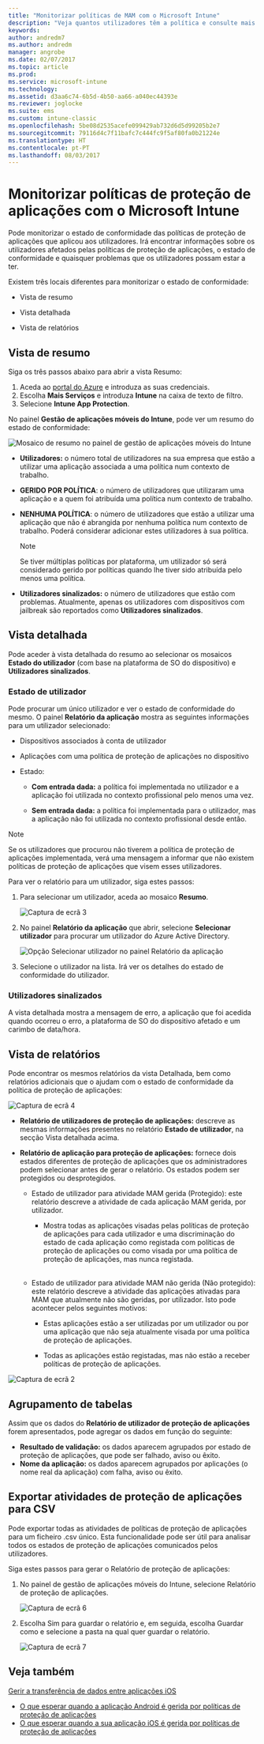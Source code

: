```yaml
---
title: "Monitorizar políticas de MAM com o Microsoft Intune"
description: "Veja quantos utilizadores têm a política e consulte mais detalhes."
keywords: 
author: andredm7
ms.author: andredm
manager: angrobe
ms.date: 02/07/2017
ms.topic: article
ms.prod: 
ms.service: microsoft-intune
ms.technology: 
ms.assetid: d3aa6c74-6b5d-4b50-aa66-a040ec44393e
ms.reviewer: joglocke
ms.suite: ems
ms.custom: intune-classic
ms.openlocfilehash: 5be08d2535acefe099429ab732d6d5d99205b2e7
ms.sourcegitcommit: 79116d4c7f11bafc7c444fc9f5af80fa0b21224e
ms.translationtype: HT
ms.contentlocale: pt-PT
ms.lasthandoff: 08/03/2017
---
```

# <a name="monitor-app-protection-policies-with-microsoft-intune"></a>Monitorizar políticas de proteção de aplicações com o Microsoft Intune
Pode monitorizar o estado de conformidade das políticas de proteção de aplicações que aplicou aos utilizadores. Irá encontrar informações sobre os utilizadores afetados pelas políticas de proteção de aplicações, o estado de conformidade e quaisquer problemas que os utilizadores possam estar a ter.

Existem três locais diferentes para monitorizar o estado de conformidade:

-   Vista de resumo

-   Vista detalhada

-   Vista de relatórios

## <a name="summary-view"></a>Vista de resumo

Siga os três passos abaixo para abrir a vista Resumo:

1. Aceda ao [portal do Azure](https://portal.azure.com) e introduza as suas credenciais.
2. Escolha **Mais Serviços** e introduza **Intune** na caixa de texto de filtro.
3. Selecione **Intune App Protection**.

No painel **Gestão de aplicações móveis do Intune**, pode ver um resumo do estado de conformidade:

![Mosaico de resumo no painel de gestão de aplicações móveis do Intune](../media/mam-azure-portal-user-status-summary.png)

-   **Utilizadores:** o número total de utilizadores na sua empresa que estão a utilizar uma aplicação associada a uma política num contexto de trabalho.

-   **GERIDO POR POLÍTICA**: o número de utilizadores que utilizaram uma aplicação e a quem foi atribuída uma política num contexto de trabalho.

-   **NENHUMA POLÍTICA**: o número de utilizadores que estão a utilizar uma aplicação que não é abrangida por nenhuma política num contexto de trabalho. Poderá considerar adicionar estes utilizadores à sua política.
    > [!NOTE]
    > Se tiver múltiplas políticas por plataforma, um utilizador só será considerado gerido por políticas quando lhe tiver sido atribuída pelo menos uma política.

- **Utilizadores sinalizados:** o número de utilizadores que estão com problemas. Atualmente, apenas os utilizadores com dispositivos com jailbreak são reportados como **Utilizadores sinalizados**.


## <a name="detailed-view"></a>Vista detalhada
Pode aceder à vista detalhada do resumo ao selecionar os mosaicos **Estado do utilizador** (com base na plataforma de SO do dispositivo) e **Utilizadores sinalizados**.

### <a name="user-status"></a>Estado de utilizador
Pode procurar um único utilizador e ver o estado de conformidade do mesmo. O painel **Relatório da aplicação** mostra as seguintes informações para um utilizador selecionado:
- Dispositivos associados à conta de utilizador

- Aplicações com uma política de proteção de aplicações no dispositivo

- Estado:

  - **Com entrada dada:** a política foi implementada no utilizador e a aplicação foi utilizada no contexto profissional pelo menos uma vez.

  - **Sem entrada dada:** a política foi implementada para o utilizador, mas a aplicação não foi utilizada no contexto profissional desde então.

>[!NOTE]
> Se os utilizadores que procurou não tiverem a política de proteção de aplicações implementada, verá uma mensagem a informar que não existem políticas de proteção de aplicações que visem esses utilizadores.

Para ver o relatório para um utilizador, siga estes passos:

1.  Para selecionar um utilizador, aceda ao mosaico **Resumo**.

    ![Captura de ecrã 3](../media/MAM-reporting-6.png)

2. No painel **Relatório da aplicação** que abrir, selecione **Selecionar utilizador** para procurar um utilizador do Azure Active Directory.

    ![Opção Selecionar utilizador no painel Relatório da aplicação](../media/MAM-reporting-2.png)

3. Selecione o utilizador na lista. Irá ver os detalhes do estado de conformidade do utilizador.

### <a name="flagged-users"></a>Utilizadores sinalizados
A vista detalhada mostra a mensagem de erro, a aplicação que foi acedida quando ocorreu o erro, a plataforma de SO do dispositivo afetado e um carimbo de data/hora.

## <a name="reporting-view"></a>Vista de relatórios

Pode encontrar os mesmos relatórios da vista Detalhada, bem como relatórios adicionais que o ajudam com o estado de conformidade da política de proteção de aplicações:

![Captura de ecrã 4](../media/MAM-reporting-7.png)

-   **Relatório de utilizadores de proteção de aplicações:** descreve as mesmas informações presentes no relatório **Estado de utilizador**, na secção Vista detalhada acima.

-   **Relatório de aplicação para proteção de aplicações:** fornece dois estados diferentes de proteção de aplicações que os administradores podem selecionar antes de gerar o relatório. Os estados podem ser protegidos ou desprotegidos.

    -   Estado de utilizador para atividade MAM gerida (Protegido): este relatório descreve a atividade de cada aplicação MAM gerida, por utilizador.

        -   Mostra todas as aplicações visadas pelas políticas de proteção de aplicações para cada utilizador e uma discriminação do estado de cada aplicação como registada com políticas de proteção de aplicações ou como visada por uma política de proteção de aplicações, mas nunca registada.
<br></br>
    -   Estado de utilizador para atividade MAM não gerida (Não protegido): este relatório descreve a atividade das aplicações ativadas para MAM que atualmente não são geridas, por utilizador. Isto pode acontecer pelos seguintes motivos:

        -   Estas aplicações estão a ser utilizadas por um utilizador ou por uma aplicação que não seja atualmente visada por uma política de proteção de aplicações.

        -   Todas as aplicações estão registadas, mas não estão a receber políticas de proteção de aplicações.

![Captura de ecrã 2](../media/MAM-reporting-4.png)

## <a name="table-grouping"></a>Agrupamento de tabelas

Assim que os dados do **Relatório de utilizador de proteção de aplicações** forem apresentados, pode agregar os dados em função do seguinte:

- **Resultado de validação:** os dados aparecem agrupados por estado de proteção de aplicações, que pode ser falhado, aviso ou êxito.
- **Nome da aplicação:** os dados aparecem agrupados por aplicações (o nome real da aplicação) com falha, aviso ou êxito.

## <a name="export-app-protection-activities-to-csv"></a>Exportar atividades de proteção de aplicações para CSV

Pode exportar todas as atividades de políticas de proteção de aplicações para um ficheiro .csv único. Esta funcionalidade pode ser útil para analisar todos os estados de proteção de aplicações comunicados pelos utilizadores.

Siga estes passos para gerar o Relatório de proteção de aplicações:

1. No painel de gestão de aplicações móveis do Intune, selecione Relatório de proteção de aplicações.

    ![Captura de ecrã 6](../media/app-protection-report-csv-2.png)

2. Escolha Sim para guardar o relatório e, em seguida, escolha Guardar como e selecione a pasta na qual quer guardar o relatório.

    ![Captura de ecrã 7](../media/app-protection-report-csv-1.png)

## <a name="see-also"></a>Veja também
[Gerir a transferência de dados entre aplicações iOS](manage-data-transfer-between-ios-apps-with-microsoft-intune.md)

* [O que esperar quando a aplicação Android é gerida por políticas de proteção de aplicações](/intune/end-user-mam-apps-android)
* [O que esperar quando a sua aplicação iOS é gerida por políticas de proteção de aplicações](/intune/end-user-mam-apps-ios)
